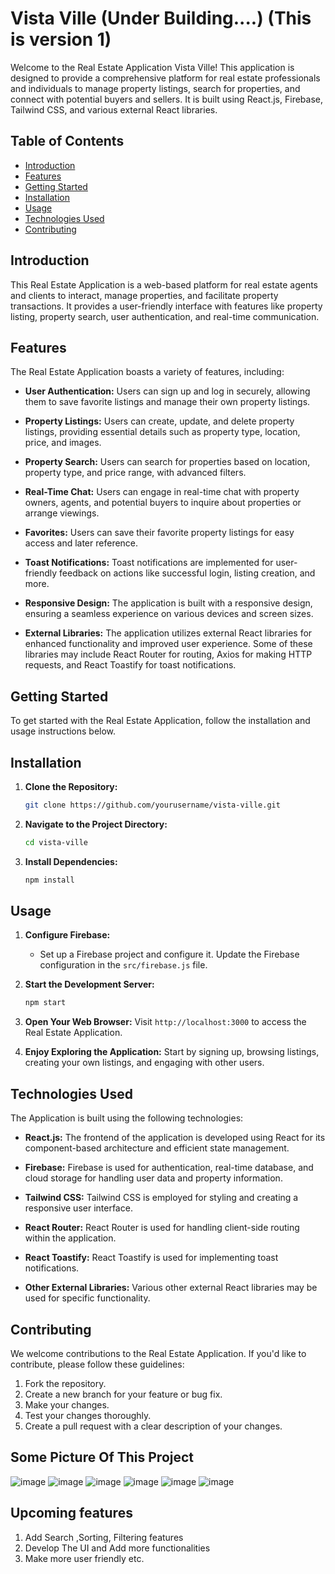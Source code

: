 # Vista Ville (Under Building....) (This is version 1)

Welcome to the Real Estate Application Vista Ville! This application is designed to provide a comprehensive platform for real estate professionals and individuals to manage property listings, search for properties, and connect with potential buyers and sellers. It is built using React.js, Firebase, Tailwind CSS, and various external React libraries.

## Table of Contents
- [Introduction](#introduction)
- [Features](#features)
- [Getting Started](#getting-started)
- [Installation](#installation)
- [Usage](#usage)
- [Technologies Used](#technologies-used)
- [Contributing](#contributing)


## Introduction

This Real Estate Application is a web-based platform for real estate agents and clients to interact, manage properties, and facilitate property transactions. It provides a user-friendly interface with features like property listing, property search, user authentication, and real-time communication.

## Features

The Real Estate Application boasts a variety of features, including:

- **User Authentication:** Users can sign up and log in securely, allowing them to save favorite listings and manage their own property listings.

- **Property Listings:** Users can create, update, and delete property listings, providing essential details such as property type, location, price, and images.

- **Property Search:** Users can search for properties based on location, property type, and price range, with advanced filters.

- **Real-Time Chat:** Users can engage in real-time chat with property owners, agents, and potential buyers to inquire about properties or arrange viewings.

- **Favorites:** Users can save their favorite property listings for easy access and later reference.

- **Toast Notifications:** Toast notifications are implemented for user-friendly feedback on actions like successful login, listing creation, and more.

- **Responsive Design:** The application is built with a responsive design, ensuring a seamless experience on various devices and screen sizes.

- **External Libraries:** The application utilizes external React libraries for enhanced functionality and improved user experience. Some of these libraries may include React Router for routing, Axios for making HTTP requests, and React Toastify for toast notifications.

## Getting Started

To get started with the Real Estate Application, follow the installation and usage instructions below.

## Installation

1. **Clone the Repository:**
   ```bash
   git clone https://github.com/yourusername/vista-ville.git
   ```

2. **Navigate to the Project Directory:**
   ```bash
   cd vista-ville
   ```

3. **Install Dependencies:**
   ```bash
   npm install
   ```

## Usage

1. **Configure Firebase:**
   - Set up a Firebase project and configure it. Update the Firebase configuration in the `src/firebase.js` file.

2. **Start the Development Server:**
   ```bash
   npm start
   ```

3. **Open Your Web Browser:**
   Visit `http://localhost:3000` to access the Real Estate Application.

4. **Enjoy Exploring the Application:**
   Start by signing up, browsing listings, creating your own listings, and engaging with other users.

## Technologies Used

The  Application is built using the following technologies:

- **React.js:** The frontend of the application is developed using React for its component-based architecture and efficient state management.

- **Firebase:** Firebase is used for authentication, real-time database, and cloud storage for handling user data and property information.

- **Tailwind CSS:** Tailwind CSS is employed for styling and creating a responsive user interface.

- **React Router:** React Router is used for handling client-side routing within the application.

- **React Toastify:** React Toastify is used for implementing toast notifications.

- **Other External Libraries:** Various other external React libraries may be used for specific functionality.

## Contributing

We welcome contributions to the Real Estate Application. If you'd like to contribute, please follow these guidelines:

1. Fork the repository.
2. Create a new branch for your feature or bug fix.
3. Make your changes.
4. Test your changes thoroughly.
5. Create a pull request with a clear description of your changes.

## Some Picture Of This Project

![image](https://github.com/Diptamoy-Mitra/Vista-Ville/assets/91617575/6973e412-deb5-447f-bf17-8e4490fa7e84)
![image](https://github.com/Diptamoy-Mitra/Vista-Ville/assets/91617575/8ef3465c-412e-4668-b183-96ddb4eeb3f4)
![image](https://github.com/Diptamoy-Mitra/Vista-Ville/assets/91617575/66500b5b-9479-4864-83c2-03a3a9a6c870)
![image](https://github.com/Diptamoy-Mitra/Vista-Ville/assets/91617575/27e6bc73-3de2-43b7-ad7b-8af43a0c4bcf)
![image](https://github.com/Diptamoy-Mitra/Vista-Ville/assets/91617575/4f15ec24-afe6-4bb4-85f7-5e48caf6399b)
![image](https://github.com/Diptamoy-Mitra/Vista-Ville/assets/91617575/cb130060-3005-4539-832c-0455d41923f4)

## Upcoming features 
1. Add Search ,Sorting, Filtering features
2. Develop The UI and Add more functionalities
3. Make more user friendly etc.



